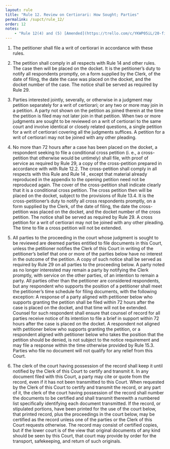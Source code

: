 ```yaml
---
layout: rule
title: "Rule 12. Review on Certiorari: How Sought; Parties"
permalink: /supct/rule_12/
order: 12
notes:
    - "Rule 12(4) and (5) [Amended](https://trello.com/c/YKWP05iL/20-filing-deadlines-for-briefs) on July 12th, 2025."
---
```


1. The petitioner shall file a writ of certiorari in accordance with these rules.


2. The petition shall comply in all respects with Rule 14 and other rules. The case then will be placed on the docket. It is the petitioner’s duty to notify all respondents promptly, on a form supplied by the Clerk, of the date of filing, the date the case was placed on the docket, and the docket number of the case. The notice shall be served as required by Rule 29.


3. Parties interested jointly, severally, or otherwise in a judgment may petition separately for a writ of certiorari; or any two or more may join in a petition. A party not shown on the petition as joined therein at the time the petition is filed may not later join in that petition. When two or more judgments are sought to be reviewed on a writ of certiorari to the same court and involve identical or closely related questions, a single petition for a writ of certiorari covering all the judgments suffices. A petition for a writ of certiorari may not be joined with any other pleading.


4. No more than 72 hours after a case has been placed on the docket, a respondent seeking to file a conditional cross petition (i. e., a cross-petition that otherwise would be untimely) shall file, with proof of service as required by Rule 29, a copy of the cross-petition prepared in accordance with with Rule 12.2. The cross-petition shall comply in all respects with this Rule and Rule 14 , except that material already reproduced in the appendix to the opening petition need not be reproduced again. The cover of the cross-petition shall indicate clearly that it is a conditional cross petition. The cross petition then will be placed on the docket, subject to the provisions of Rule 13.4. It is the cross-petitioner’s duty to notify all cross respondents promptly, on a form supplied by the Clerk, of the date of filing, the date the cross-petition was placed on the docket, and the docket number of the cross petition. The notice shall be served as required by Rule 29. A cross petition for a writ of certiorari may not be joined with any other pleading. The time to file a cross petition will not be extended.


5. All parties to the proceeding in the court whose judgment is sought to be reviewed are deemed parties entitled to file documents in this Court, unless the petitioner notifies the Clerk of this Court in writing of the petitioner’s belief that one or more of the parties below have no interest in the outcome of the petition. A copy of such notice shall be served as required by Rule 29 on all parties to the proceeding below. A party noted as no longer interested may remain a party by notifying the Clerk promptly, with service on the other parties, of an intention to remain a party. All parties other than the petitioner are considered respondents, but any respondent who supports the position of a petitioner shall meet the petitioner’s time schedule for filing documents, with the following exception: A response of a party aligned with petitioner below who supports granting the petition shall be filed within 72 hours after the case is placed on the docket, and that time will not be extended. Counsel for such respondent shall ensure that counsel of record for all parties receive notice of its intention to file a brief in support within 72 hours after the case is placed on the docket. A respondent not aligned with petitioner below who supports granting the petition, or a respondent aligned with petitioner below who takes the position that the petition should be denied, is not subject to the notice requirement and may file a response within the time otherwise provided by Rule 15.3. Parties who file no document will not qualify for any relief from this Court.


6. The clerk of the court having possession of the record shall keep it until notified by the Clerk of this Court to certify and transmit it. In any document filed with this Court, a party may cite or quote from the record, even if it has not been transmitted to this Court. When requested by the Clerk of this Court to certify and transmit the record, or any part of it, the clerk of the court having possession of the record shall number the documents to be certified and shall transmit therewith a numbered list specifically identifying each document transmitted. If the record, or stipulated portions, have been printed for the use of the court below, that printed record, plus the proceedings in the court below, may be certified as the record unless one of the parties or the Clerk of this Court requests otherwise. The record may consist of certified copies, but if the lower court is of the view that original documents of any kind should be seen by this Court, that court may provide by order for the transport, safekeeping, and return of such originals.
